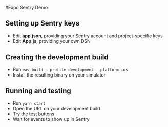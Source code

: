 #Expo Sentry Demo

## Setting up Sentry keys
- Edit **app.json**, providing your Sentry account and project-specific keys
- Edit **App.js**, providing your own DSN

## Creating the development build
- Run `eas build --profile development --platform ios`
- Install the resulting binary on your simulator

## Running and testing
- Run `yarn start`
- Open the URL on your development build
- Try the test buttons
- Wait for events to show up in Sentry